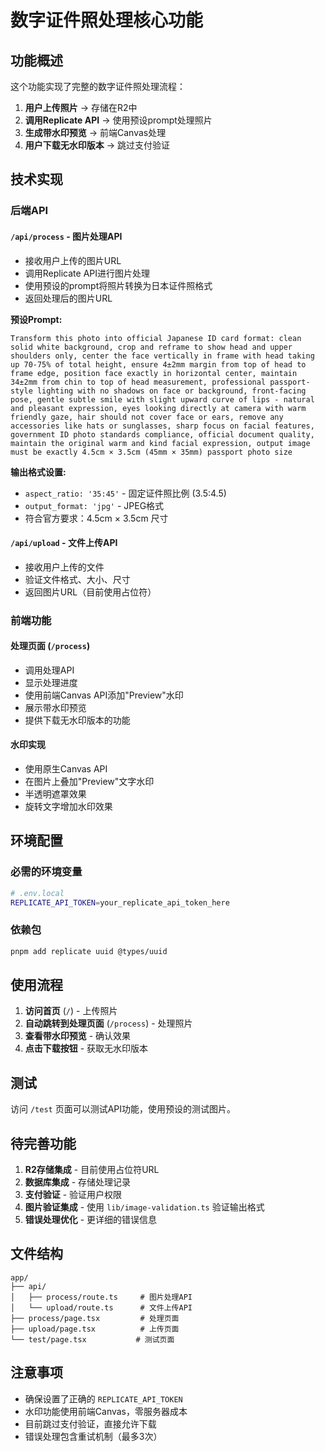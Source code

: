 # 数字证件照处理核心功能

## 功能概述

这个功能实现了完整的数字证件照处理流程：

1. **用户上传照片** → 存储在R2中
2. **调用Replicate API** → 使用预设prompt处理照片
3. **生成带水印预览** → 前端Canvas处理
4. **用户下载无水印版本** → 跳过支付验证

## 技术实现

### 后端API

#### `/api/process` - 图片处理API
- 接收用户上传的图片URL
- 调用Replicate API进行图片处理
- 使用预设的prompt将照片转换为日本证件照格式
- 返回处理后的图片URL

**预设Prompt:**
```
Transform this photo into official Japanese ID card format: clean solid white background, crop and reframe to show head and upper shoulders only, center the face vertically in frame with head taking up 70-75% of total height, ensure 4±2mm margin from top of head to frame edge, position face exactly in horizontal center, maintain 34±2mm from chin to top of head measurement, professional passport-style lighting with no shadows on face or background, front-facing pose, gentle subtle smile with slight upward curve of lips - natural and pleasant expression, eyes looking directly at camera with warm friendly gaze, hair should not cover face or ears, remove any accessories like hats or sunglasses, sharp focus on facial features, government ID photo standards compliance, official document quality, maintain the original warm and kind facial expression, output image must be exactly 4.5cm × 3.5cm (45mm × 35mm) passport photo size
```

**输出格式设置:**
- `aspect_ratio: '35:45'` - 固定证件照比例 (3.5:4.5)
- `output_format: 'jpg'` - JPEG格式
- 符合官方要求：4.5cm × 3.5cm 尺寸

#### `/api/upload` - 文件上传API
- 接收用户上传的文件
- 验证文件格式、大小、尺寸
- 返回图片URL（目前使用占位符）

### 前端功能

#### 处理页面 (`/process`)
- 调用处理API
- 显示处理进度
- 使用前端Canvas API添加"Preview"水印
- 展示带水印预览
- 提供下载无水印版本的功能

#### 水印实现
- 使用原生Canvas API
- 在图片上叠加"Preview"文字水印
- 半透明遮罩效果
- 旋转文字增加水印效果

## 环境配置

### 必需的环境变量
```bash
# .env.local
REPLICATE_API_TOKEN=your_replicate_api_token_here
```

### 依赖包
```bash
pnpm add replicate uuid @types/uuid
```

## 使用流程

1. **访问首页** (`/`) - 上传照片
2. **自动跳转到处理页面** (`/process`) - 处理照片
3. **查看带水印预览** - 确认效果
4. **点击下载按钮** - 获取无水印版本

## 测试

访问 `/test` 页面可以测试API功能，使用预设的测试图片。

## 待完善功能

1. **R2存储集成** - 目前使用占位符URL
2. **数据库集成** - 存储处理记录
3. **支付验证** - 验证用户权限
4. **图片验证集成** - 使用 `lib/image-validation.ts` 验证输出格式
5. **错误处理优化** - 更详细的错误信息

## 文件结构

```
app/
├── api/
│   ├── process/route.ts     # 图片处理API
│   └── upload/route.ts      # 文件上传API
├── process/page.tsx         # 处理页面
├── upload/page.tsx          # 上传页面
└── test/page.tsx           # 测试页面
```

## 注意事项

- 确保设置了正确的 `REPLICATE_API_TOKEN`
- 水印功能使用前端Canvas，零服务器成本
- 目前跳过支付验证，直接允许下载
- 错误处理包含重试机制（最多3次） 
